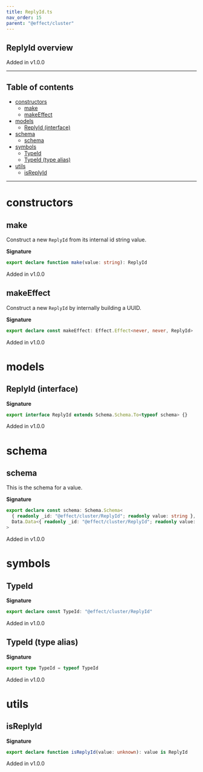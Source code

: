 ```yaml
---
title: ReplyId.ts
nav_order: 15
parent: "@effect/cluster"
---
```


## ReplyId overview

Added in v1.0.0

---

<h2 class="text-delta">Table of contents</h2>

- [constructors](#constructors)
  - [make](#make)
  - [makeEffect](#makeeffect)
- [models](#models)
  - [ReplyId (interface)](#replyid-interface)
- [schema](#schema)
  - [schema](#schema-1)
- [symbols](#symbols)
  - [TypeId](#typeid)
  - [TypeId (type alias)](#typeid-type-alias)
- [utils](#utils)
  - [isReplyId](#isreplyid)

---

# constructors

## make

Construct a new `ReplyId` from its internal id string value.

**Signature**

```ts
export declare function make(value: string): ReplyId
```

Added in v1.0.0

## makeEffect

Construct a new `ReplyId` by internally building a UUID.

**Signature**

```ts
export declare const makeEffect: Effect.Effect<never, never, ReplyId>
```

Added in v1.0.0

# models

## ReplyId (interface)

**Signature**

```ts
export interface ReplyId extends Schema.Schema.To<typeof schema> {}
```

Added in v1.0.0

# schema

## schema

This is the schema for a value.

**Signature**

```ts
export declare const schema: Schema.Schema<
  { readonly _id: "@effect/cluster/ReplyId"; readonly value: string },
  Data.Data<{ readonly _id: "@effect/cluster/ReplyId"; readonly value: string }>
>
```

Added in v1.0.0

# symbols

## TypeId

**Signature**

```ts
export declare const TypeId: "@effect/cluster/ReplyId"
```

Added in v1.0.0

## TypeId (type alias)

**Signature**

```ts
export type TypeId = typeof TypeId
```

Added in v1.0.0

# utils

## isReplyId

**Signature**

```ts
export declare function isReplyId(value: unknown): value is ReplyId
```

Added in v1.0.0
